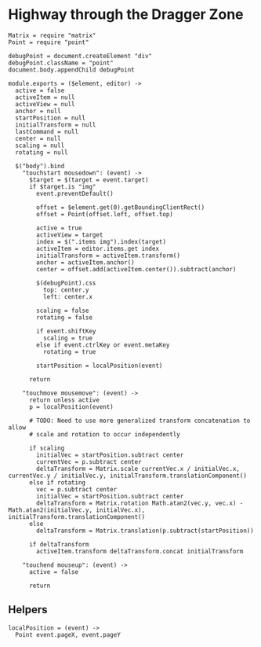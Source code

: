 Highway through the Dragger Zone
================================

    Matrix = require "matrix"
    Point = require "point"

    debugPoint = document.createElement "div"
    debugPoint.className = "point"
    document.body.appendChild debugPoint

    module.exports = ($element, editor) ->
      active = false
      activeItem = null
      activeView = null
      anchor = null
      startPosition = null
      initialTransform = null
      lastCommand = null
      center = null
      scaling = null
      rotating = null

      $("body").bind
        "touchstart mousedown": (event) ->
          $target = $(target = event.target)
          if $target.is "img"
            event.preventDefault()

            offset = $element.get(0).getBoundingClientRect()
            offset = Point(offset.left, offset.top)

            active = true
            activeView = target
            index = $(".items img").index(target)
            activeItem = editor.items.get index
            initialTransform = activeItem.transform()
            anchor = activeItem.anchor()
            center = offset.add(activeItem.center()).subtract(anchor)

            $(debugPoint).css
              top: center.y
              left: center.x

            scaling = false
            rotating = false

            if event.shiftKey
              scaling = true
            else if event.ctrlKey or event.metaKey
              rotating = true

            startPosition = localPosition(event)

          return

        "touchmove mousemove": (event) ->
          return unless active
          p = localPosition(event)

          # TODO: Need to use more generalized transform concatenation to allow
          # scale and rotation to occur independently

          if scaling
            initialVec = startPosition.subtract center
            currentVec = p.subtract center
            deltaTransform = Matrix.scale currentVec.x / initialVec.x, currentVec.y / initialVec.y, initialTransform.translationComponent()
          else if rotating
            vec = p.subtract center
            initialVec = startPosition.subtract center
            deltaTransform = Matrix.rotation Math.atan2(vec.y, vec.x) - Math.atan2(initialVec.y, initialVec.x), initialTransform.translationComponent()
          else
            deltaTransform = Matrix.translation(p.subtract(startPosition))

          if deltaTransform
            activeItem.transform deltaTransform.concat initialTransform

        "touchend mouseup": (event) ->
          active = false

          return

Helpers
-------

    localPosition = (event) ->
      Point event.pageX, event.pageY
